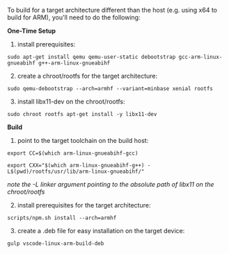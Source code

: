 To build for a target architecture different than the host (e.g. using x64 to build for ARM), you'll need to do the following:

**One-Time Setup**

1. install prerequisites:

  `sudo apt-get install qemu qemu-user-static debootstrap gcc-arm-linux-gnueabihf g++-arm-linux-gnueabihf`

2. create a chroot/rootfs for the target architecture:

  `sudo qemu-debootstrap --arch=armhf --variant=minbase xenial rootfs`

3. install libx11-dev on the chroot/rootfs:

  `sudo chroot rootfs apt-get install -y libx11-dev`

**Build**

1. point to the target toolchain on the build host:

  `export CC=$(which arm-linux-gnueabihf-gcc)`
  
  `export CXX="$(which arm-linux-gnueabihf-g++) -L$(pwd)/rootfs/usr/lib/arm-linux-gnueabihf/"`
  
  *note the -L linker argument pointing to the absolute path of libx11 on the chroot/rootfs*

2. install prerequisites for the target architecture:

  `scripts/npm.sh install --arch=armhf`

3. create a .deb file for easy installation on the target device:

  `gulp vscode-linux-arm-build-deb`